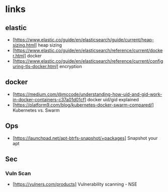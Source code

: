# links
## elastic
* [https://www.elastic.co/guide/en/elasticsearch/guide/current/heap-sizing.html] heap sizing
* [https://www.elastic.co/guide/en/elasticsearch/reference/current/docker.html] docker
* [https://www.elastic.co/guide/en/elasticsearch/reference/current/configuring-tls-docker.html] encryption
## docker
* [https://medium.com/@mccode/understanding-how-uid-and-gid-work-in-docker-containers-c37a01d01cf] docker uid/gid explained
* [https://platform9.com/blog/kubernetes-docker-swarm-compared/] Kubernetes vs. Swarm
## Ops
* [https://launchpad.net/apt-btrfs-snapshot/+packages] Snapshot your apt
## Sec
### Vuln Scan
* [https://vulners.com/products] Vulnerability scanning - NSE
